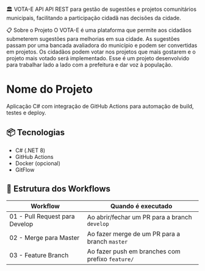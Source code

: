 🏛️ VOTA-E API
API REST para gestão de sugestões e projetos comunitários municipais, facilitando a participação cidadã nas decisões da cidade.

📋 Sobre o Projeto
O VOTA-E é uma plataforma que permite aos cidadãos submeterem sugestões para melhorias em sua cidade. As sugestões passam por uma bancada avaliadora do município e podem ser convertidas em projetos.
Os cidadãos podem votar nos projetos que mais gostarem e o projeto mais votado será implementado. Esse é um projeto desenvolvido para trabalhar lado a lado com a prefeitura e dar voz à população.

# Nome do Projeto

Aplicação C# com integração de GitHub Actions para automação de build, testes e deploy.

## 📦 Tecnologias

- C# (.NET 8)
- GitHub Actions
- Docker (opcional)
- GitFlow

## 🚀 Estrutura dos Workflows

| Workflow                         | Quando é executado                           |
|----------------------------------|----------------------------------------------|
| 01 - Pull Request para Develop   | Ao abrir/fechar um PR para a branch `develop` |
| 02 - Merge para Master           | Ao fazer merge de um PR para a branch `master` |
| 03 - Feature Branch              | Ao fazer push em branches com prefixo `feature/` |

